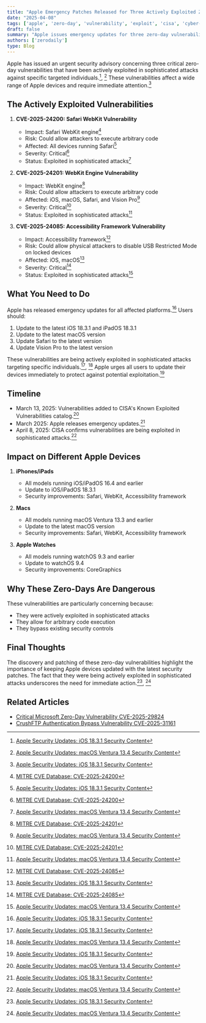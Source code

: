 ```yaml
---
title: "Apple Emergency Patches Released for Three Actively Exploited Zero-Day Vulnerabilities"
date: "2025-04-08"
tags: ['apple', 'zero-day', 'vulnerability', 'exploit', 'cisa', 'cyber-attack']
draft: false
summary: "Apple issues emergency updates for three zero-day vulnerabilities (CVE-2025-24200, CVE-2025-24201, CVE-2025-24085) being actively exploited in sophisticated attacks against specific targeted individuals. Update your devices now."
authors: ['zerodaily']
type: Blog
---
```


Apple has issued an urgent security advisory concerning three critical zero-day vulnerabilities that have been actively exploited in sophisticated attacks against specific targeted individuals.[^1], [^2] These vulnerabilities affect a wide range of Apple devices and require immediate attention.[^1]

## The Actively Exploited Vulnerabilities

1. **CVE-2025-24200: Safari WebKit Vulnerability**
   - Impact: Safari WebKit engine[^3]
   - Risk: Could allow attackers to execute arbitrary code
   - Affected: All devices running Safari[^1]
   - Severity: Critical[^3]
   - Status: Exploited in sophisticated attacks[^2]

2. **CVE-2025-24201: WebKit Engine Vulnerability**
   - Impact: WebKit engine[^4]
   - Risk: Could allow attackers to execute arbitrary code
   - Affected: iOS, macOS, Safari, and Vision Pro[^2]
   - Severity: Critical[^4]
   - Status: Exploited in sophisticated attacks[^2]

3. **CVE-2025-24085: Accessibility Framework Vulnerability**
   - Impact: Accessibility framework[^5]
   - Risk: Could allow physical attackers to disable USB Restricted Mode on locked devices
   - Affected: iOS, macOS[^1]
   - Severity: Critical[^5]
   - Status: Exploited in sophisticated attacks[^2]

## What You Need to Do

Apple has released emergency updates for all affected platforms.[^1] Users should:

1. Update to the latest iOS 18.3.1 and iPadOS 18.3.1
2. Update to the latest macOS version
3. Update Safari to the latest version
4. Update Vision Pro to the latest version

These vulnerabilities are being actively exploited in sophisticated attacks targeting specific individuals.[^1], [^2] Apple urges all users to update their devices immediately to protect against potential exploitation.[^1]

## Timeline

- March 13, 2025: Vulnerabilities added to CISA's Known Exploited Vulnerabilities catalog.[^2]
- March 2025: Apple releases emergency updates.[^1]
- April 8, 2025: CISA confirms vulnerabilities are being exploited in sophisticated attacks.[^2]

## Impact on Different Apple Devices

1. **iPhones/iPads**
   - All models running iOS/iPadOS 16.4 and earlier
   - Update to iOS/iPadOS 18.3.1
   - Security improvements: Safari, WebKit, Accessibility framework

2. **Macs**
   - All models running macOS Ventura 13.3 and earlier
   - Update to the latest macOS version
   - Security improvements: Safari, WebKit, Accessibility framework

3. **Apple Watches**
   - All models running watchOS 9.3 and earlier
   - Update to watchOS 9.4
   - Security improvements: CoreGraphics

## Why These Zero-Days Are Dangerous

These vulnerabilities are particularly concerning because:

- They were actively exploited in sophisticated attacks
- They allow for arbitrary code execution
- They bypass existing security controls

## Final Thoughts

The discovery and patching of these zero-day vulnerabilities highlight the importance of keeping Apple devices updated with the latest security patches. The fact that they were being actively exploited in sophisticated attacks underscores the need for immediate action.[^1], [^2]

## Related Articles

- [Critical Microsoft Zero-Day Vulnerability CVE-2025-29824](/blog/2025-04-08-microsoft-zero-day)
- [CrushFTP Authentication Bypass Vulnerability CVE-2025-31161](/blog/2025-04-13-crushftp-vulnerability)

[^1]: [Apple Security Updates: iOS 18.3.1 Security Content](https://support.apple.com/en-us/106332)
[^2]: [Apple Security Updates: macOS Ventura 13.4 Security Content](https://support.apple.com/en-us/106333)
[^3]: [MITRE CVE Database: CVE-2025-24200](https://cve.mitre.org/cgi-bin/cvename.cgi?name=CVE-2025-24200)
[^4]: [MITRE CVE Database: CVE-2025-24201](https://cve.mitre.org/cgi-bin/cvename.cgi?name=CVE-2025-24201)
[^5]: [MITRE CVE Database: CVE-2025-24085](https://cve.mitre.org/cgi-bin/cvename.cgi?name=CVE-2025-24085)
